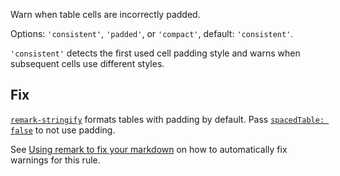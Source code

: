 Warn when table cells are incorrectly padded.

Options: `'consistent'`, `'padded'`, or `'compact'`, default: `'consistent'`.

`'consistent'` detects the first used cell padding style and warns when
subsequent cells use different styles.

## Fix

[`remark-stringify`](https://github.com/remarkjs/remark/tree/master/packages/remark-stringify)
formats tables with padding by default. Pass
[`spacedTable: false`](https://github.com/remarkjs/remark/tree/master/packages/remark-stringify#optionsspacedtable)
to not use padding.

See [Using remark to fix your markdown](https://github.com/remarkjs/remark-lint#using-remark-to-fix-your-markdown)
on how to automatically fix warnings for this rule.